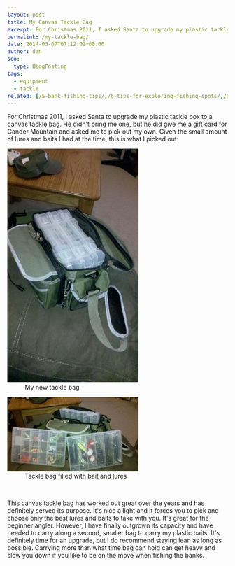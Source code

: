 ```yaml
---
layout: post
title: My Canvas Tackle Bag
excerpt: For Christmas 2011, I asked Santa to upgrade my plastic tackle box to a canvas tackle bag. He didn't bring me one, but he did give me a gift card for Gander Mountain and asked me to pick out my own.
permalink: /my-tackle-bag/
date: 2014-03-07T07:12:02+00:00
author: dan
seo:
  type: BlogPosting
tags:
  - equipment
  - tackle
related: [/5-bank-fishing-tips/,/6-tips-for-exploring-fishing-spots/,/6-things-to-do-in-the-fishing-off-season,]
---
```

For Christmas 2011, I asked Santa to upgrade my plastic tackle box to a canvas tackle bag. He didn't bring me one, but he did give me a gift card for Gander Mountain and asked me to pick out my own. Given the small amount of lures and baits I had at the time, this is what I picked out:

<div id='gallery-5' class='gallery galleryid-165 gallery-columns-2 gallery-size-responsive-300'>
  <dl class='gallery-item'>
    <dt class='gallery-icon portrait'>
      <a href="/images/my-first-tackle-bag-1456x2592.jpg"><img width="300" height="534" src="/images/my-first-tackle-bag-300x534.jpg" class="attachment-responsive-300" alt="My first canvas tackle bag" /></a>
    </dt>
    <dd class='wp-caption-text gallery-caption'>
      My new tackle bag
    </dd>
  </dl>
  <dl class='gallery-item'>
    <dt class='gallery-icon landscape'>
      <a href="/images/my-first-tackle-bag-filled-2592x1456.jpg"><img width="300" height="169" src="/images/my-first-tackle-bag-filled-300x169.jpg" class="attachment-responsive-300" alt="Canvas tackle bag filled with bait and lures" /></a>
    </dt>
    <dd class='wp-caption-text gallery-caption'>
      Tackle bag filled with bait and lures
    </dd>
  </dl>
  <br style="clear: both" />
</div>

This canvas tackle bag has worked out great over the years and has definitely served its purpose. It's nice a light and it forces you to pick and choose only the best lures and baits to take with you. It's great for the beginner angler. However, I have finally outgrown its capacity and have needed to carry along a second, smaller bag to carry my plastic baits. It's definitely time for an upgrade, but I do recommend staying lean as long as possible. Carrying more than what time bag can hold can get heavy and slow you down if you like to be on the move when fishing the banks.

